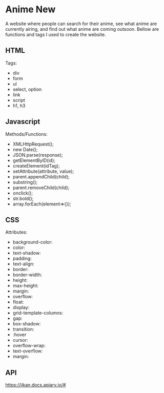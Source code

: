 # Anime New
A website where people can search for their anime, see what anime are currently airing, and find out what anime are coming outsoon.
Bellow are functions and tags I used to create the website.

## HTML
Tags:
* div
* form
* ul
* select, option
* link
* script
* h1, h3

## Javascript
Methods/Functions:
* XMLHttpRequest();
* new Date();
* JSON.parse(response);
* getElementByID(id);
* createElement(idTag);
* setAttribute(attribute, value);
* parent.appendChild(child);
* substring();
* parent.removeChild(child);
* onclick();
* str.bold();
* array.forEach(element=>{});

## CSS
Attributes:
* background-color:
* color:
* text-shadow:
* padding:
* text-align:
* border:
* border-width:
* height:
* max-height:
* margin:
* overflow:
* float:
* display:
* grid-template-columns:
* gap:
* box-shadow:
* transition:
* :hover
* cursor:
* overflow-wrap:
* text-overflow:
* margin:

## API
https://jikan.docs.apiary.io/#
